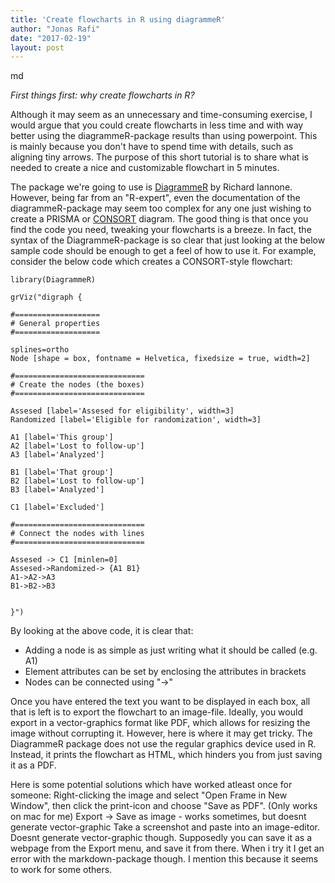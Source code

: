 ```yaml
---
title: 'Create flowcharts in R using diagrammeR'
author: "Jonas Rafi"
date: "2017-02-19"
layout: post
---
```


md

*First things first: why create flowcharts in R?*

Although it may seem as an unnecessary and time-consuming exercise, I would argue that you could create
flowcharts in less time and with way better using the diagrammeR-package results than using powerpoint.
This is mainly because you don't have to spend time with details, such as aligning tiny arrows. The purpose of this short tutorial is to share what is needed to create a nice and customizable flowchart in 5 minutes.


The package we're going to use is [DiagrammeR](http://rich-iannone.github.io/DiagrammeR/) by Richard Iannone. However, being far from an "R-expert", even the documentation of the diagrammeR-package may seem too complex for any one just wishing to create a PRISMA or [CONSORT](http://www.consort-statement.org/consort-statement/flow-diagram) diagram. The good thing is that once you find the code you need, tweaking your flowcharts is a breeze. In fact, the syntax of the DiagrammeR-package is so clear that just looking at the below sample code should be enough to get a feel of how to use it. For example, consider the below code which creates a CONSORT-style flowchart:


```{r diagrammeR}
library(DiagrammeR)

grViz("digraph {
 
#===================     
# General properties
#===================

splines=ortho 
Node [shape = box, fontname = Helvetica, fixedsize = true, width=2]

#=============================
# Create the nodes (the boxes)
#=============================

Assesed [label='Assesed for eligibility', width=3]
Randomized [label='Eligible for randomization', width=3]

A1 [label='This group']
A2 [label='Lost to follow-up']
A3 [label='Analyzed']

B1 [label='That group']
B2 [label='Lost to follow-up']
B3 [label='Analyzed']

C1 [label='Excluded']

#=============================
# Connect the nodes with lines
#=============================

Assesed -> C1 [minlen=0]
Assesed->Randomized-> {A1 B1} 
A1->A2->A3
B1->B2->B3 


}")
```

By looking at the above code, it is clear that:
* Adding a node is as simple as just writing what it should be called (e.g. A1)
* Element attributes can be set by enclosing the attributes in brackets
* Nodes can be connected using "->"

Once you have entered the text you want to be displayed in each box, all that is left is to
export the flowchart to an image-file. Ideally, you would export in a vector-graphics format like PDF,
which allows for resizing the image without corrupting it. However, here is where it may get tricky.
The DiagrammeR package does not use the regular graphics device used in R. Instead, it prints the flowchart
as HTML, which hinders you from just saving it as a PDF.

Here is some potential solutions which have worked atleast once for someone:
Right-clicking the image and select "Open Frame in New Window", then click the print-icon and choose "Save as PDF". (Only works on mac for me)
Export -> Save as image - works sometimes, but doesnt generate vector-graphic
Take a screenshot and paste into an image-editor. Doesnt generate vector-graphic though.
Supposedly you can save it as a webpage from the Export menu, and save it from there. When i try it I get an error with the markdown-package though. I mention this because it seems to work for some others.



